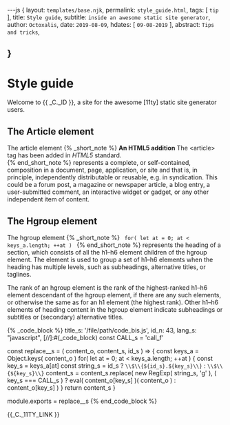 ---js
{
  layout:    `templates/base.njk`,
  permalink: `style_guide.html`,
  tags:      [ `tip` ],
  title:     `Style guide`,
  subtitle:  `inside an awesome static site generator`,
  author:    `Octoxalis`,
  date:      `2019-08-09`,
  hdates:     [ `09-08-2019` ],
  abstract:  `Tips and tricks`,
  
}
---
[comment]: # (======== Post ========)
# Style guide

Welcome to {{ _C._ID }}, a site for the awesome [11ty] static site generator users.

## The Article element

The article element
{% _short_note %}
__An HTML5 addition__
<u></u>
The &lt;article&gt; tag has been added in *HTML5* standard.
__<br>__
{% end_short_note %}
represents a complete, or self-contained, composition in a document, page, application, or site and that is, in principle, independently distributable or reusable, e.g. in syndication. This could be a forum post, a magazine or newspaper article, a blog entry, a user-submitted comment, an interactive widget or gadget, or any other independent item of content.

##  The Hgroup element

The hgroup element
{% _short_note %}
<code>
for( let at = 0; at < keys_a.length; ++at )
</code>
{% end_short_note %}
represents the heading of a section, which consists of all the h1–h6 element children of the hgroup element. The element is used to group a set of h1–h6 elements when the heading has multiple levels, such as subheadings, alternative titles, or taglines.

The rank of an hgroup element is the rank of the highest-ranked h1–h6 element descendant of the hgroup element, if there are any such elements, or otherwise the same as for an h1 element (the highest rank). Other h1–h6 elements of heading content in the hgroup element indicate subheadings or subtitles or (secondary) alternative titles.

{% _code_block %}
    title_s: '/file/path/code_bis.js',
    id_n: 43,
    lang_s: "javascript",
[//]:#(_code_block)
const CALL_s = 'call_f'


const replace__s = ( content_o, content_s, id_s ) =>
{
  const keys_a = Object.keys( content_o )
  for( let at = 0; at < keys_a.length; ++at )
  {
    const key_s = keys_a[at]
    const string_s = id_s ? `\\$\\{${id_s}.${key_s}\\}` : `\\$\\{${key_s}\\}`
    content_s = content_s.replace( new RegExp( string_s, 'g' ),
    ( key_s === CALL_s ) ?
      eval( content_o[key_s] )( content_o )
      : content_o[key_s] )
  }
  return content_s
}

module.exports = replace__s
{% end_code_block %}

[comment]: # (======== Links ========)
{{_C._11TY_LINK }}

